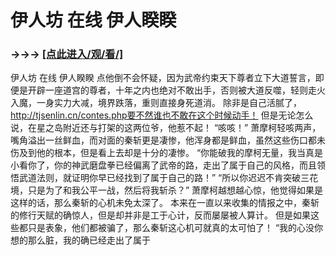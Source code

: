 # 伊人坊 在线 伊人睽睽

### →→→ <a href="http://3t3e.com/index.html">[点此进入/观/看/]</a>

伊人坊 在线 伊人睽睽
 点他倒不会怀疑，因为武帝约束天下尊者立下大道誓言，即便是开辟一座道宫的尊者，十年之内也绝对不敢出手，否则被大道反噬，轻则走火入魔，一身实力大减，境界跌落，重则直接身死道消。
    除非是自己活腻了，http://tjsenlin.cn/contes.php要不然谁也不敢在这个时候动手！
    但是无论怎么说，在星之岛附近还与打架的这两位爷，他惹不起！
    “咳咳！”
    萧摩柯轻咳两声，嘴角溢出一丝鲜血，而对面的秦斩更是凄惨，他浑身都是鲜血，虽然这些伤口都未伤及到他的根本，但是看上去却是十分的凄惨。
    “你能破我的摩柯无量，我当真是小看你了，你的神武磨盘拳已经偏离了武帝的路，走出了属于自己的风格，而且领悟武道法则，就证明你早已经找到了属于自己的路！”
    “所以你迟迟不肯突破三花境，只是为了和我公平一战，然后将我斩杀？”
    萧摩柯越想越心惊，他觉得如果是这样的话，那么秦斩的心机未免太深了。
    本来在一直以来收集的情报之中，秦斩的修行天赋的确惊人，但是却并非是工于心计，反而屡屡被人算计。
    但是如果这些都只是表象，他们都被骗了，那么秦斩这心机可就真的太可怕了！
    “我的心没你想的那么脏，我的确已经走出了属于
